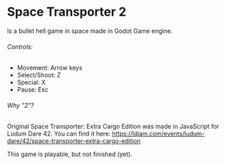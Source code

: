 # Space Transporter 2
Is a bullet hell game in space made in Godot Game engine.
###### Controls:
- Movement: Arrow keys
- Select/Shoot: Z
- Special: X
- Pause: Esc

###### Why "2"?
Original Space Transporter: Extra Cargo Edition was made in JavaScript for Ludum Dare 42. You can find it here: https://ldjam.com/events/ludum-dare/42/space-transporter-extra-cargo-edition

This game is playable, but not finished (yet).